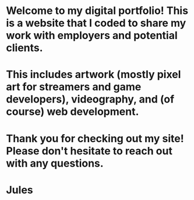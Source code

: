 # Welcome to my digital portfolio! This is a website that I coded to share my work with employers and potential clients.
# This includes artwork (mostly pixel art for streamers and game developers), videography, and (of course) web development.
# Thank you for checking out my site! Please don't hesitate to reach out with any questions.
# Jules
